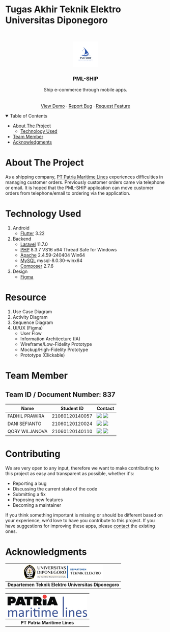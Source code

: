 # Tugas Akhir Teknik Elektro Universitas Diponegoro
<!-- PROJECT LOGO -->
<br>
<p align="center">
  <a href="https://github.com/danisefianto/PML-SHIP">
    <img src="assets-readme/pml-ship.png" alt="Logo" width="80" height="80">
  </a>

  <h3 align="center">PML-SHIP</h3>

  <p align="center">
    Ship e-commerce through mobile apps.
    <br>
    <a href="https://github.com/danisefianto/PML-SHIP">
    <br>
    <br>
    <a href="https://github.com/danisefianto/PML-SHIP">View Demo</a>
    ·
    <a href="https://github.com/danisefianto/PML-SHIP/issues">Report Bug</a>
    ·
    <a href="https://github.com/danisefianto/PML-SHIP/issues">Request Feature</a>
  </p>
</p>

<!-- TABLE OF CONTENTS -->
<details open="open">
  <summary>Table of Contents</summary>
  <ul>
    <li>
      <a href="#about-the-project">About The Project</a>
      <ul>
        <li><a href="#technology-used">Technology Used</a></li>
      </ul>
    </li>
    </li>
    <li><a href="#team-member">Team Member</a></li>
    <li><a href="#acknowledgments">Acknowledgments</a></li>
  </ul>
</details>

# About The Project
As a shipping company, [PT Patria Maritime Lines](https://pml.co.id/) experiences difficulties in managing customer orders. Previously customer orders came via telephone or email. It is hoped that the PML-SHIP application can move customer orders from telephone/email to ordering via the application.

# Technology Used
1. Android
    - [Flutter](https://flutter.dev/) 3.22
2. Backend
    - [Laravel](https://laravel.com/) 11.7.0
    - [PHP](https://www.php.net/) 8.3.7 VS16 x64 Thread Safe for Windows
    - [Apache](https://www.apachelounge.com/download/) 2.4.59-240404 Win64
    - [MySQL](https://dev.mysql.com/downloads/mysql/) mysql-8.0.30-winx64
    - [Composer](https://getcomposer.org/download/) 2.7.6
3. Design
    - [Figma](https://www.figma.com/)

# Resource
1. Use Case Diagram
2. Activity Diagram
3. Sequence Diagram
4. UI/UX (Figma)
    - User Flow
    - Information Architecture (IA)
    - Wireframe/Low-Fidelity Prototype
    - Mockup/High-Fidelity Prototype
    - Prototype (Clickable)

# Team Member
## Team ID / Document Number: 837
| Name | Student ID | Contact |
| --- | --- | --- |
| FADHIL PRAWIRA | 21060120140057 | <a href="https://www.linkedin.com/in/fadhilprawira/"><img src="https://img.shields.io/badge/LinkedIn-0077B5?style=for-the-badge&logo=linkedin&logoColor=white" /></a> <a href="https://github.com/FadhilPrawira/"><img src="https://img.shields.io/badge/GitHub-100000?style=for-the-badge&logo=github&logoColor=white" /></a> |
| DANI SEFIANTO | 21060120120024 | <a href="https://www.linkedin.com/in/dani-sefianto-b0164a159/"><img src="https://img.shields.io/badge/LinkedIn-0077B5?style=for-the-badge&logo=linkedin&logoColor=white" /></a> <a href="https://github.com/danisefianto/"><img src="https://img.shields.io/badge/GitHub-100000?style=for-the-badge&logo=github&logoColor=white" /></a> |
| QORY WILJANOVA | 21060120140110 | <a href="https://www.linkedin.com/in/qory-wiljanova-427a9915a/"><img src="https://img.shields.io/badge/LinkedIn-0077B5?style=for-the-badge&logo=linkedin&logoColor=white" /></a> <a href="https://github.com/qorywljnv/"><img src="https://img.shields.io/badge/GitHub-100000?style=for-the-badge&logo=github&logoColor=white" /></a> |

<!-- reference https://github.com/alexandresanlim/Badges4-README.md-Profile -->

# Contributing
We are very open to any input, therefore we want to make contributing to this project as easy and transparent as possible, whether it's:

- Reporting a bug
- Discussing the current state of the code
- Submitting a fix
- Proposing new features
- Becoming a maintainer

If you think something important is missing or should be different based on your experience, we'd love to have you contribute to this project. If you have suggestions for improving these apps, please [contact](https://github.com/danisefianto/PML-SHIP#team-member) the existing ones.

# Acknowledgments
|<img src="assets-readme/teknik-elektro-undip.png" alt="Departemen Teknik Elektro Universitas Diponegoro" width="250px">|
|:--:|
|**Departemen Teknik Elektro Universitas Diponegoro**|

|<img src="assets-readme/patria-logo.png" alt="PT Patria Maritime Lines" width="250px">|
|:--:|
|**PT Patria Maritime Lines**|